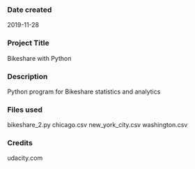 ### Date created
2019-11-28

### Project Title
Bikeshare with Python

### Description
Python program for Bikeshare statistics and analytics

### Files used
bikeshare_2.py
chicago.csv
new_york_city.csv
washington.csv

### Credits
udacity.com
